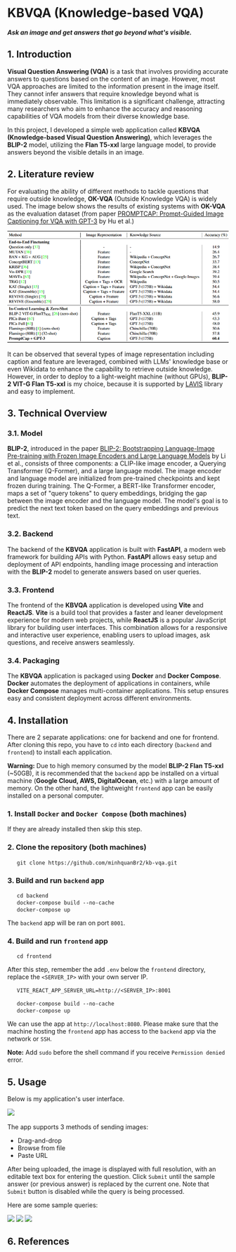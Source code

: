# KBVQA (Knowledge-based VQA)

***Ask an image and get answers that go beyond what's visible.***

## 1. Introduction

**Visual Question Answering (VQA)** is a task that involves providing accurate answers to questions based on the content of an image. However, most VQA approaches are limited to the information present in the image itself. They cannot infer answers that require knowledge beyond what is immediately observable. This limitation is a significant challenge, attracting many researchers who aim to enhance the accuracy and reasoning capabilities of VQA models from their diverse knowledge base.

In this project, I developed a simple web application called **KBVQA (Knowledge-based Visual Question Answering)**, which leverages the **BLIP-2** model, utilizing the **Flan T5-xxl** large language model, to provide answers beyond the visible details in an image.

## 2. Literature review

For evaluating the ability of different methods to tackle questions that require outside knowledge, **OK-VQA** (Outside Knowledge VQA) is widely used. The image below shows the results of existing systems with **OK-VQA** as the evaluation dataset (from paper [PROMPTCAP: Prompt-Guided Image Captioning for VQA with GPT-3](https://openaccess.thecvf.com/content/ICCV2023/papers/Hu_PromptCap_Prompt-Guided_Image_Captioning_for_VQA_with_GPT-3_ICCV_2023_paper.pdf) by Hu et al.)

<img src="readme-images/lit-review.png">

It can be observed that several types of image representation including caption and feature are leveraged, combined with LLMs' knowledge base or even Wikidata to enhance the capability to retrieve outside knowledge. However, in order to deploy to a light-weight machine (without GPUs), **BLIP-2 VIT-G Flan T5-xxl** is my choice, because it is supported by [LAVIS](https://github.com/salesforce/LAVIS) library and easy to implement. 

## 3. Technical Overview

### 3.1. Model

**BLIP-2**, introduced in the paper [BLIP-2: Bootstrapping Language-Image Pre-training with Frozen Image Encoders and Large Language Models](https://arxiv.org/abs/2301.12597) by Li et al., consists of three components: a CLIP-like image encoder, a Querying Transformer (Q-Former), and a large language model. The image encoder and language model are initialized from pre-trained checkpoints and kept frozen during training. The Q-Former, a BERT-like Transformer encoder, maps a set of "query tokens" to query embeddings, bridging the gap between the image encoder and the language model. The model's goal is to predict the next text token based on the query embeddings and previous text.

### 3.2. Backend

The backend of the **KBVQA** application is built with **FastAPI**, a modern web framework for building APIs with Python. **FastAPI** allows easy setup and deployment of API endpoints, handling image processing and interaction with the **BLIP-2** model to generate answers based on user queries.

### 3.3. Frontend

The frontend of the **KBVQA** application is developed using **Vite** and **ReactJS**. **Vite** is a build tool that provides a faster and leaner development experience for modern web projects, while **ReactJS** is a popular JavaScript library for building user interfaces. This combination allows for a responsive and interactive user experience, enabling users to upload images, ask questions, and receive answers seamlessly.

### 3.4. Packaging

The **KBVQA** application is packaged using **Docker** and **Docker Compose**. **Docker** automates the deployment of applications in containers, while **Docker Compose** manages multi-container applications. This setup ensures easy and consistent deployment across different environments.



## 4. Installation

There are 2 separate applications: one for backend and one for frontend. After cloning this repo, you have to `cd` into each directory (`backend` and `frontend`) to install each application.

**Warning:** Due to high memory consumed by the model **BLIP-2 Flan T5-xxl** (~50GB), it is recommended that the `backend` app be installed on a virtual machine (**Google Cloud, AWS, DigitalOcean**, etc.) with a large amount of memory. On the other hand, the lightweight `frontend` app can be easily installed on a personal computer.

### **1. Install `Docker` and `Docker Compose` (both machines)**

If they are already installed then skip this step.

### **2. Clone the repository (both machines)**

```shell
   git clone https://github.com/minhquanBr2/kb-vqa.git
```

### **3. Build and run `backend` app**

```shell
   cd backend
   docker-compose build --no-cache
   docker-compose up
```
The `backend` app will be ran on port `8001`.


### **4. Build and run `frontend` app**

```shell
   cd frontend
```
After this step, remember the add `.env` below the `frontend` directory, replace the `<SERVER_IP>` with your own server IP.
```shell
   VITE_REACT_APP_SERVER_URL=http://<SERVER_IP>:8001
```
```shell
   docker-compose build --no-cache
   docker-compose up
```
We can use the app at `http://localhost:8080`. Please make sure that the machine hosting the `frontend` app has access to the `backend` app via the network or `SSH`.

**Note:** Add `sudo` before the shell command if you receive `Permission denied` error.

## 5. Usage

Below is my application's user interface.

<img src="readme-markdown/ui-home.png">

The app supports 3 methods of sending images:
- Drag-and-drop
- Browse from file
- Paste URL

After being uploaded, the image is displayed with full resolution, with an editable text box for entering the question. Click `Submit` until the sample answer (or previous answer) is replaced by the current one. Note that `Submit` button is disabled while the query is being processed.

Here are some sample queries:

<img src="readme-markdown/query-citrus.png">
<img src="readme-markdown/query-chromosomes.png">
<img src="readme-markdown/query-firetrucks.png">



## 6. References



